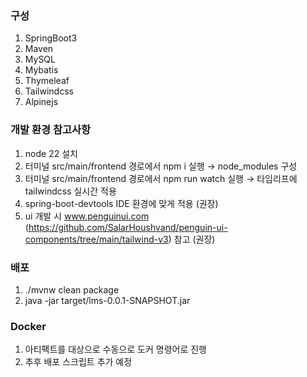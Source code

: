 ### 구성
1. SpringBoot3
2. Maven
3. MySQL
4. Mybatis
5. Thymeleaf
6. Tailwindcss
7. Alpinejs

### 개발 환경 참고사항
1. node 22 설치
2. 터미널 src/main/frontend 경로에서 npm i 실행 &rarr; node_modules 구성
3. 터미널 src/main/frontend 경로에서 npm run watch 실행 &rarr; 타임리프에 tailwindcss 실시간 적용
4. spring-boot-devtools IDE 환경에 맞게 적용 (권장)
5. ui 개발 시 www.penguinui.com (https://github.com/SalarHoushvand/penguin-ui-components/tree/main/tailwind-v3) 참고 (권장)

### 배포
1. ./mvnw clean package
2. java -jar target/lms-0.0.1-SNAPSHOT.jar

### Docker
1. 아티팩트를 대상으로 수동으로 도커 명령어로 진행
2. 추후 배포 스크립트 추가 예정